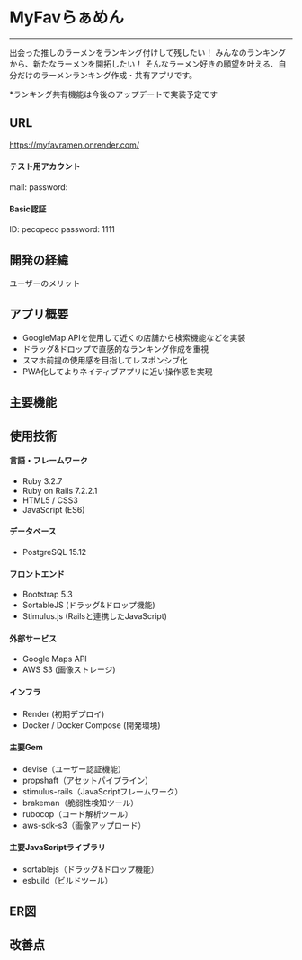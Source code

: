 # MyFavらぁめん
---



出会った推しのラーメンをランキング付けして残したい！
みんなのランキングから、新たなラーメンを開拓したい！
そんなラーメン好きの願望を叶える、自分だけのラーメンランキング作成・共有アプリです。

*ランキング共有機能は今後のアップデートで実装予定です

## URL
https://myfavramen.onrender.com/

#### テスト用アカウント
mail: 
password: 

#### Basic認証
ID: pecopeco
password: 1111

## 開発の経緯




ユーザーのメリット

## アプリ概要
- GoogleMap APIを使用して近くの店舗から検索機能などを実装
- ドラッグ&ドロップで直感的なランキング作成を重視
- スマホ前提の使用感を目指してレスポンシブ化
- PWA化してよりネイティブアプリに近い操作感を実現

## 主要機能



## 使用技術

#### 言語・フレームワーク
- Ruby 3.2.7
- Ruby on Rails 7.2.2.1
- HTML5 / CSS3
- JavaScript (ES6)

#### データベース
- PostgreSQL 15.12

#### フロントエンド
- Bootstrap 5.3
- SortableJS (ドラッグ&ドロップ機能)
- Stimulus.js (Railsと連携したJavaScript)

#### 外部サービス
- Google Maps API
- AWS S3 (画像ストレージ)

#### インフラ
- Render (初期デプロイ)
- Docker / Docker Compose (開発環境)

#### 主要Gem
- devise（ユーザー認証機能）
- propshaft（アセットパイプライン）
- stimulus-rails（JavaScriptフレームワーク）
- brakeman（脆弱性検知ツール）
- rubocop（コード解析ツール）
- aws-sdk-s3（画像アップロード）

#### 主要JavaScriptライブラリ
- sortablejs（ドラッグ&ドロップ機能）
- esbuild（ビルドツール）

## ER図

## 改善点
